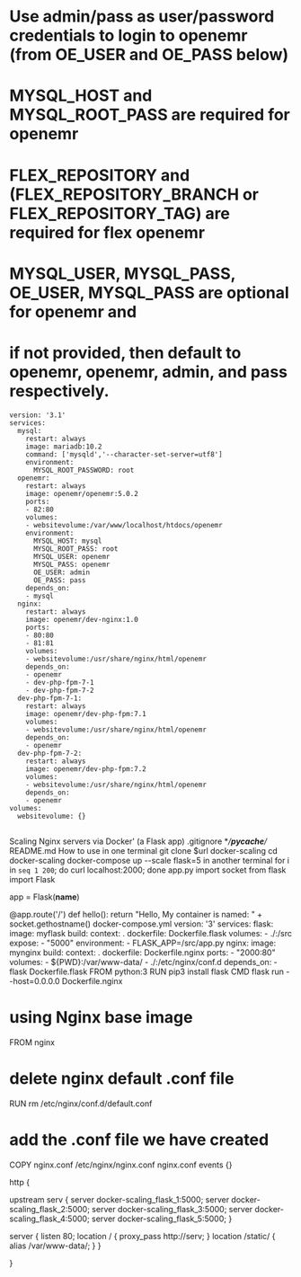 

# Use admin/pass as user/password credentials to login to openemr (from OE_USER and OE_PASS below)
# MYSQL_HOST and MYSQL_ROOT_PASS are required for openemr
# FLEX_REPOSITORY and (FLEX_REPOSITORY_BRANCH or FLEX_REPOSITORY_TAG) are required for flex openemr
# MYSQL_USER, MYSQL_PASS, OE_USER, MYSQL_PASS are optional for openemr and
#   if not provided, then default to openemr, openemr, admin, and pass respectively.
```
version: '3.1'
services:
  mysql:
    restart: always
    image: mariadb:10.2
    command: ['mysqld','--character-set-server=utf8']
    environment:
      MYSQL_ROOT_PASSWORD: root
  openemr:
    restart: always
    image: openemr/openemr:5.0.2
    ports:
    - 82:80
    volumes:
    - websitevolume:/var/www/localhost/htdocs/openemr
    environment:
      MYSQL_HOST: mysql
      MYSQL_ROOT_PASS: root
      MYSQL_USER: openemr
      MYSQL_PASS: openemr
      OE_USER: admin
      OE_PASS: pass
    depends_on:
    - mysql
  nginx:
    restart: always
    image: openemr/dev-nginx:1.0
    ports:
    - 80:80
    - 81:81
    volumes:
    - websitevolume:/usr/share/nginx/html/openemr
    depends_on:
    - openemr
    - dev-php-fpm-7-1
    - dev-php-fpm-7-2
  dev-php-fpm-7-1:
    restart: always
    image: openemr/dev-php-fpm:7.1
    volumes:
    - websitevolume:/usr/share/nginx/html/openemr
    depends_on:
    - openemr
  dev-php-fpm-7-2:
    restart: always
    image: openemr/dev-php-fpm:7.2
    volumes:
    - websitevolume:/usr/share/nginx/html/openemr
    depends_on:
    - openemr
volumes:
  websitevolume: {}
```
  
##
##
##

Scaling Nginx servers via Docker' (a Flask app)
.gitignore
**/__pycache__/*
README.md
How to use
in one terminal
git clone $url docker-scaling
cd docker-scaling
docker-compose up --scale flask=5
in another terminal
for i in `seq 1 200`; do curl localhost:2000; done
app.py
import socket
from flask import Flask

app = Flask(__name__)

@app.route('/')
def hello():
    return "Hello, My container is named: " + socket.gethostname()
docker-compose.yml
version: '3'
services:
  flask:
    image: myflask
    build:
      context: .
      dockerfile: Dockerfile.flask
    volumes:
      - ./:/src
    expose:
      - "5000"
    environment:
      - FLASK_APP=/src/app.py
  nginx:
    image: mynginx
    build:
      context: .
      dockerfile: Dockerfile.nginx
    ports:
      - "2000:80"
    volumes:
      - ${PWD}:/var/www-data/
      - ./:/etc/nginx/conf.d
    depends_on:
      - flask
Dockerfile.flask
FROM python:3
RUN pip3 install flask
CMD flask run --host=0.0.0.0
Dockerfile.nginx
# using Nginx base image
FROM nginx
# delete nginx default .conf file
RUN rm /etc/nginx/conf.d/default.conf
# add the .conf file we have created
COPY nginx.conf /etc/nginx/nginx.conf
nginx.conf
events {}

http {
  
  upstream serv {
    server docker-scaling_flask_1:5000;
    server docker-scaling_flask_2:5000;
    server docker-scaling_flask_3:5000;
    server docker-scaling_flask_4:5000;
    server docker-scaling_flask_5:5000;
  }

  server {
    listen 80;
    location / {
      proxy_pass http://serv;
    }
    location /static/ {
      alias /var/www-data/;
    }
  }

}
